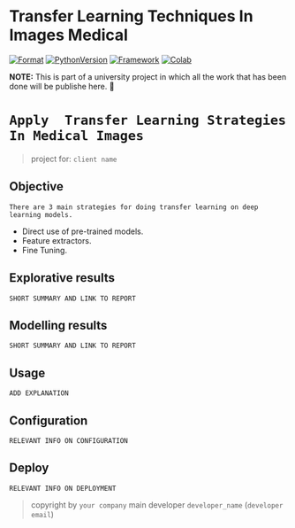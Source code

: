 # Transfer Learning Techniques In Images Medical

[![Format](https://img.shields.io/badge/Format-notebook%20jupyter-orange)](#)
[![PythonVersion](https://img.shields.io/pypi/pyversions/gino_admin)](https://img.shields.io/pypi/pyversions/gino_admin)
[![Framework](https://img.shields.io/badge/Framework-TensorFlow%202-yellow)](https://www.tensorflow.org/)
[![Colab](https://img.shields.io/badge/Open%20with-google%20Colab-green)](https://colab.research.google.com/)


**NOTE:** This is part of a university project in which all the work that has been done will be publishe here. 🚀

# `Apply  Transfer Learning Strategies In Medical Images`

> project for: `client name`  
## Objective

`There are 3 main strategies for doing transfer learning on deep learning models.`
 - Direct use of pre-trained models.
 - Feature extractors.
 - Fine Tuning.

## Explorative results

`SHORT SUMMARY AND LINK TO REPORT`

## Modelling results

`SHORT SUMMARY AND LINK TO REPORT`

## Usage

`ADD EXPLANATION`

## Configuration

`RELEVANT INFO ON CONFIGURATION`

## Deploy

`RELEVANT INFO ON DEPLOYMENT`

> copyright by `your company`
> main developer `developer_name` (`developer email`)
